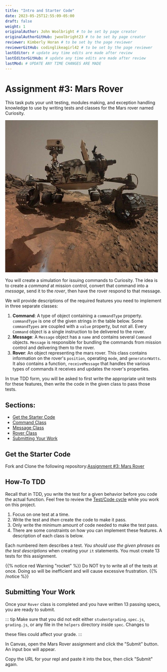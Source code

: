 ```yaml
---
title: "Intro and Starter Code"
date: 2023-05-25T12:55:09-05:00
draft: false
weight: 1
originalAuthor: John Woolbright # to be set by page creator
originalAuthorGitHub: jwoolbright23 # to be set by page creator
reviewer: Kimberly Horan # to be set by the page reviewer
reviewerGitHub: codinglikeagirl42 # to be set by the page reviewer
lastEditor: # update any time edits are made after review
lastEditorGitHub: # update any time edits are made after review
lastMod: # UPDATE ANY TIME CHANGES ARE MADE
---
```


# Assignment #3: Mars Rover

This task puts your unit testing, modules making, and exception handling knowledge to use by writing tests and classes for the Mars rover named Curiosity.

![Curiosity rover taken by the rover on Mars.](pictures/curiosity-rover-selfie.png?classes=border)

You will create a simulation for issuing commands to Curiosity. The idea is to create a *command* at mission control, convert that command into a *message*, send it to the *rover*, then have the rover respond to that message.

We will provide descriptions of the required features you need to implement in three separate classes:

1. **Command**: A type of object containing a `commandType` property. `commandType` is one of the given strings in the table below. Some `commandTypes` are coupled with a `value` property, but not all. Every `Command` object is a single instruction to be delivered to the rover.
2. **Message**: A `Message` object has a `name` and contains several `Command` objects. `Message` is responsible for bundling the commands from mission control and delivering them to the rover.
3. **Rover**: An object representing the mars rover. This class contains information on the rover's `position`, operating `mode`, and `generatorWatts`. It also contains a function, `receiveMessage` that handles the various types of commands it receives and updates the rover's properties.

In true TDD form, you will be asked to first write the appropriate unit tests for these features, then write the code in the given class to pass those tests.

## Sections:

- [Get the Starter Code](#get-the-starter-code)
- [Command Class](#command-class)
- [Message Class](#message-class)
- [Rover Class](#rover-class)
- [Submitting Your Work](#submitting-your-work)

## Get the Starter Code

Fork and Clone the following repository:[Assignment #3: Mars Rover](https://github.com/LaunchCodeEducation/Mars-Rover-starter)

## How-To TDD

Recall that in TDD, you write the test for a given behavior before you code the actual function. Feel free to review the [Test/Code cycle](test-code-cycle) while you work on this project.

1. Focus on one test at a time.
1. Write the test and *then* create the code to make it pass.
1. Only write the minimum amount of code needed to make the test pass.
1. There are some constraints on how you can implement these features. A description of each class is below.

Each numbered item describes a test. *You should use the given phrases as the test descriptions* when creating your `it` statements. You must create 13 tests for this assignment.

{{% notice red Warning "rocket" %}}
Do NOT try to write all of the tests at once. Doing so will be inefficient and will cause excessive frustration.
{{% /notice %}}

## Submitting Your Work

Once your `Rover` class is completed and you have written 13 passing specs, you are ready to submit.

::: tip
Make sure that you did not edit either `studentgrading.spec.js`, `grading.js`, or any file in the `helpers` directory inside `spec`. Changes to

 these files could affect your grade.
:::

In Canvas, open the Mars Rover assignment and click the "Submit" button. An input box will appear.

Copy the URL for your repl and paste it into the box, then click "Submit" again.
